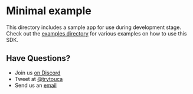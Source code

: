 # Minimal example

This directory includes a sample app for use during development stage. Check out
the [examples directory] for various examples on how to use this SDK.

## Have Questions?

- Join us [on Discord](https://touca.io/discord)
- Tweet at [@trytouca](https://twitter.com/trytouca)
- Send us an [email](mailto:hello@touca.io)

[examples directory]: https://github.com/trytouca/trytouca/tree/main/examples
